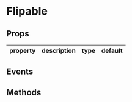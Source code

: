 # Flipable

## Props

| property | description | type | default |
|----------|-------------|------|---------|

## Events

## Methods
